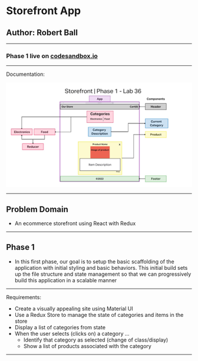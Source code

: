 # Storefront App

## Author: Robert Ball

---

### Phase 1 live on [codesandbox.io](https://codesandbox.io/p/github/RDBALL/storefront/lab36?file=%2FREADME.md&workspace=%257B%2522activeFileId%2522%253A%2522cla7oen6w0012l3hvfjj7alyl%2522%252C%2522openFiles%2522%253A%255B%255D%252C%2522sidebarPanel%2522%253A%2522EXPLORER%2522%252C%2522gitSidebarPanel%2522%253A%2522COMMIT%2522%252C%2522sidekickItems%2522%253A%255B%257B%2522key%2522%253A%2522cla7oeoun000q356hxzyis4er%2522%252C%2522type%2522%253A%2522PROJECT_SETUP%2522%252C%2522isMinimized%2522%253Afalse%257D%255D%257D)

---
Documentation:

![UML lab36](./public/assets/lab36UML.jpg)

---

## Problem Domain

* An ecommerce storefront using React with Redux

---

## Phase 1

* In this first phase, our goal is to setup the basic scaffolding of the application with initial styling and basic behaviors. This initial build sets up the file structure and state management so that we can progressively build this application in a scalable manner

---
Requirements:

* Create a visually appealing site using Material UI
* Use a Redux Store to manage the state of categories and items in the store
* Display a list of categories from state
* When the user selects (clicks on) a category …
  * Identify that category as selected (change of class/display)
  * Show a list of products associated with the category

---
